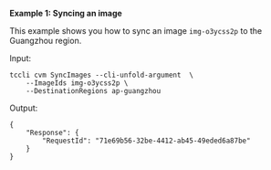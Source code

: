 **Example 1: Syncing an image**

This example shows you how to sync an image `img-o3ycss2p` to the Guangzhou region.

Input: 

```
tccli cvm SyncImages --cli-unfold-argument  \
    --ImageIds img-o3ycss2p \
    --DestinationRegions ap-guangzhou
```

Output: 
```
{
    "Response": {
        "RequestId": "71e69b56-32be-4412-ab45-49eded6a87be"
    }
}
```

